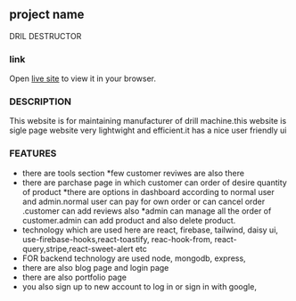 ## project name
DRIL DESTRUCTOR


### link


Open [live site](https://drill-destructor.web.app/) to view it in your browser.

### DESCRIPTION
This website is for maintaining manufacturer of drill machine.this website is sigle page website very lightwight and efficient.it has a nice user friendly ui 

### FEATURES

* there are tools section
*few customer reviwes  are also there
* there are parchase page in which customer can  order of desire quantity of product
*there are options in dashboard according to normal user and admin.normal user can pay for own order or can cancel order .customer can add reviews also
*admin can manage all the order of customer.admin can add product and also delete product.
* technology which are used here are react, firebase, tailwind, daisy ui,   use-firebase-hooks,react-toastify, reac-hook-from, react-query,stripe,react-sweet-alert etc
* FOR backend technology are used node, mongodb, express,
* there are also blog page and login page 
* there are also portfolio page
* you also sign up to new account to log in or sign in with google, 